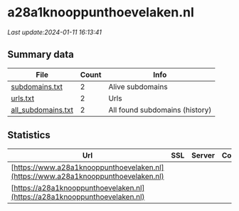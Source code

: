 # a28a1knooppunthoevelaken.nl
*Last update:2024-01-11 16:13:41*
## Summary data
| File       | Count | Info |
|------------|-------|------|
|[subdomains.txt](/data/a28a1knooppunthoevelaken/subdomains.txt)|2|Alive subdomains|
|[urls.txt](/data/a28a1knooppunthoevelaken/urls.txt)|2|Urls|
|[all_subdomains.txt](/data/a28a1knooppunthoevelaken/all_subdomains.txt)|2|All found subdomains (history)|
## Statistics
| Url | SSL | Server | Cookie | HSTS | CSP | XFO | XXP | RP | Tech |
|------------|-------|------|------|------|------|------|------|------|------|
|[https://www.a28a1knooppunthoevelaken.nl](https://www.a28a1knooppunthoevelaken.nl)| | | |:white_check_mark: | | |:white_check_mark: |:white_check_mark: |:white_check_mark: |Google Tag Manager H...|
|[https://a28a1knooppunthoevelaken.nl](https://a28a1knooppunthoevelaken.nl)| | | |:white_check_mark: | | |:white_check_mark: |:white_check_mark: |:white_check_mark: |Google Tag Manager H...|